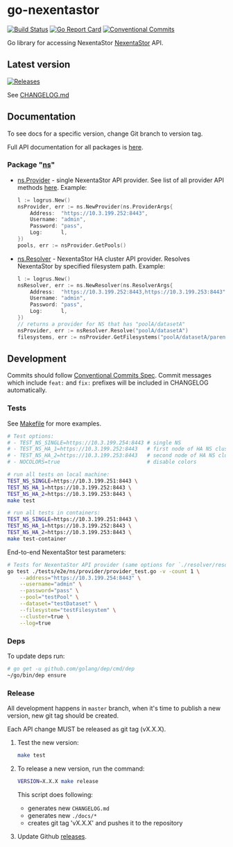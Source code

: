 # go-nexentastor

[![Build Status](https://travis-ci.org/Nexenta/go-nexentastor.svg?branch=master)](https://travis-ci.org/Nexenta/go-nexentastor)
[![Go Report Card](https://goreportcard.com/badge/github.com/Nexenta/go-nexentastor)](https://goreportcard.com/report/github.com/Nexenta/go-nexentastor)
[![Conventional Commits](https://img.shields.io/badge/Conventional%20Commits-1.0.0-yellow.svg)](https://conventionalcommits.org)

Go library for accessing NexentaStor [NexentaStor](https://nexenta.com/products/nexentastor) API.

## Latest version

[![Releases](https://img.shields.io/github/tag/nexenta/go-nexentastor.svg)](https://github.com/Nexenta/go-nexentastor/releases)

See [CHANGELOG.md](CHANGELOG.md)

## Documentation

To see docs for a specific version, change Git branch to version tag.

Full API documentation for all packages is [here](docs).

### Package "[ns](docs/ns.md)"
- [ns.Provider](docs/ns.md#type-provider) - single NexentaStor API provider.
    See list of all provider API methods [here](docs/ns.md#type-providerinterface).
    Example:
    ```go
    l := logrus.New()
    nsProvider, err := ns.NewProvider(ns.ProviderArgs{
        Address:  "https://10.3.199.252:8443",
        Username: "admin",
        Password: "pass",
        Log:      l,
    })
    pools, err := nsProvider.GetPools()
    ```
- [ns.Resolver](docs/ns.md#type-resolver) - NexentaStor HA cluster API provider.
    Resolves NexentaStor by specified filesystem path.
    Example:
    ```go
    l := logrus.New()
    nsResolver, err := ns.NewResolver(ns.ResolverArgs{
        Address:  "https://10.3.199.252:8443,https://10.3.199.253:8443",
        Username: "admin",
        Password: "pass",
        Log:      l,
    })
    // returns a provider for NS that has "poolA/datasetA"
    nsProvider, err := nsResolver.Resolve("poolA/datasetA")
    filesystems, err := nsProvider.GetFilesystems("poolA/datasetA/parentFS")
    ```

## Development

Commits should follow [Conventional Commits Spec](https://conventionalcommits.org).
Commit messages which include `feat:` and `fix:` prefixes will be included in CHANGELOG automatically.

### Tests

See [Makefile](Makefile) for more examples.

```bash
# Test options:
# - TEST_NS_SINGLE=https://10.3.199.254:8443 # single NS
# - TEST_NS_HA_1=https://10.3.199.252:8443   # first node of HA NS cluster
# - TEST_NS_HA_2=https://10.3.199.253:8443   # second node of HA NS cluster
# - NOCOLORS=true                            # disable colors

# run all tests on local machine:
TEST_NS_SINGLE=https://10.3.199.251:8443 \
TEST_NS_HA_1=https://10.3.199.252:8443 \
TEST_NS_HA_2=https://10.3.199.253:8443 \
make test

# run all tests in containers:
TEST_NS_SINGLE=https://10.3.199.251:8443 \
TEST_NS_HA_1=https://10.3.199.252:8443 \
TEST_NS_HA_2=https://10.3.199.253:8443 \
make test-container
```

End-to-end NexentaStor test parameters:
```bash
# Tests for NexentaStor API provider (same options for `./resolver/resolver_test.go`)
go test ./tests/e2e/ns/provider/provider_test.go -v -count 1 \
    --address="https://10.3.199.254:8443" \
    --username="admin" \
    --password="pass" \
    --pool="testPool" \
    --dataset="testDataset" \
    --filesystem="testFilesystem" \
    --cluster=true \
    --log=true
```

### Deps

To update deps run:
```bash
# go get -u github.com/golang/dep/cmd/dep
~/go/bin/dep ensure
```

### Release

All development happens in `master` branch, when it's time to publish a new version, new git tag should be created.

Each API change MUST be released as git tag (vX.X.X).

1. Test the new version:
   ```bash
   make test
   ```

2. To release a new version, run the command:
    ```bash
    VERSION=X.X.X make release
    ```
    This script does following:
    - generates new `CHANGELOG.md`
    - generates new `./docs/*`
    - creates git tag 'vX.X.X' and pushes it to the repository

3. Update Github [releases](https://github.com/Nexenta/go-nexentastor/releases).
